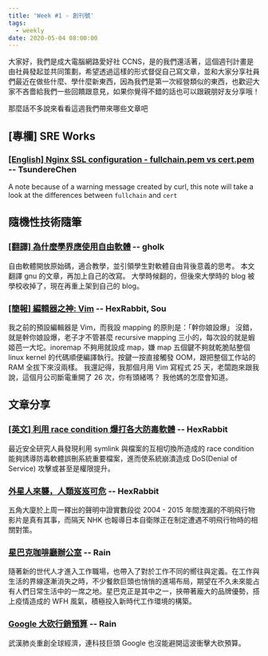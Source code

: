 ```yaml
---
title: 'Week #1 - 創刊號'
tags:
  - weekly
date: 2020-05-04 08:00:00
---
```



大家好，我們是成大電腦網路愛好社 CCNS，是的我們還活著，這個週刊計畫是由社員發起並共同策劃，希望透過這樣的形式督促自己寫文章，並和大家分享社員們最近在做些什麼、學什麼新東西，因為我們是第一次經營類似的東西，也歡迎大家不吝嗇給我們一些回饋跟意見，如果你覺得不錯的話也可以跟親朋好友分享哦！

那麼話不多說來看看這週我們帶來哪些文章吧

## [專欄] SRE Works
### [[English] Nginx SSL configuration - fullchain.pem vs cert.pem]( https://blog.tsunderechen.io/2020/04/nginx-ssl-certificate-fullchain-vs-cert/) -- TsundereChen
A note because of a warning message created by curl, this note will take a look at the differences between `fullchain` and `cert`

## 隨機性技術隨筆
### [[翻譯] 為什麼學界應使用自由軟體](http://gholk.github.io/school-should-use-free-software.html) -- gholk
自由軟體開放原始碼，適合教學，並引領學生對軟體自由背後意義的思考。
本文翻譯 gnu 的文章，再加上自己的改寫。
大學時候翻的，但後來大學時的 blog 被學校收掉了，現在再重上架到自己的 blog。
### [[簡報] 編輯器之神: Vim](https://docs.google.com/presentation/d/1vG92EIYHy663cG-jt7tIVLGtIwEhK2B10cBpYdvPhbg/edit?usp=sharing) -- HexRabbit, Sou
我之前的預設編輯器是 Vim，而我設 mapping 的原則是：「幹你娘設爆」
沒錯，就是幹你娘設爆，老子才不管甚麼 recursive mapping 三小的，每次設的就是蝦姬芭一大坨。inoremap 不夠用就設成 map，嫌 map 五個鍵不夠就乾脆貼整個 linux kernel 的代碼順便編譯執行。按鍵一按直接觸發 OOM，跟把整個工作站的 RAM 全拔下來沒兩樣。
我還記得，我那個月用 Vim 寫程式 25 天，老闆跑來跟我說，這個月公司斷電重開了 26 次，你有頭緒嗎？
我他媽的怎麼會知道。

## 文章分享
### [[英文] 利用 race condition 爆打各大防毒軟體](https://www.rack911labs.com/research/exploiting-almost-every-antivirus-software/) -- HexRabbit
最近安全研究人員發現利用 symlink 與檔案的互相切換所造成的 race condition 能夠誘導防毒軟體誤刪系統重要檔案，進而使系統崩潰造成 DoS(Denial of Service) 攻擊或甚至是權限提升。
### [外星人來襲，人類岌岌可危](https://www.theguardian.com/world/2020/apr/27/pentagon-releases-three-ufo-videos-taken-by-us-navy-pilots) -- HexRabbit
五角大廈於上周一釋出的聲明中證實數段從 2004 - 2015 年間洩漏的不明飛行物影片是真有其事，而隔天 NHK 也報導日本自衛隊正在制定遭遇不明飛行物時的相關對策。
### [星巴克咖啡廳辦公室](https://mp.weixin.qq.com/s/7w37DCil0e0JprpnIfa3zg?fbclid=IwAR01LgBvpGn-zqSwKFls2nKmScF8y-12ANWgmR3EAa_PvpCTDXyt7p_3e2E) -- Rain
隨著新的世代人才進入工作職場，也帶入了對於工作不同的嚮往與定義。在工作與生活的界線逐漸消失之時，不少餐飲巨頭也悄悄的進場布局，期望在不久未來能占有人們日常生活中的一席之地。星巴克正是其中之一，挾帶著龐大的品牌優勢，搭上疫情造成的 WFH 風氣，積極投入新時代工作環境的構築。
### [Google 大砍行銷預算](https://www.inside.com.tw/article/19615-google-to-cut-marketing-budgets-hiring-freeze-expected) -- Rain
武漢肺炎重創全球經濟，連科技巨頭 Google 也沒能避開這波衝擊大砍預算。